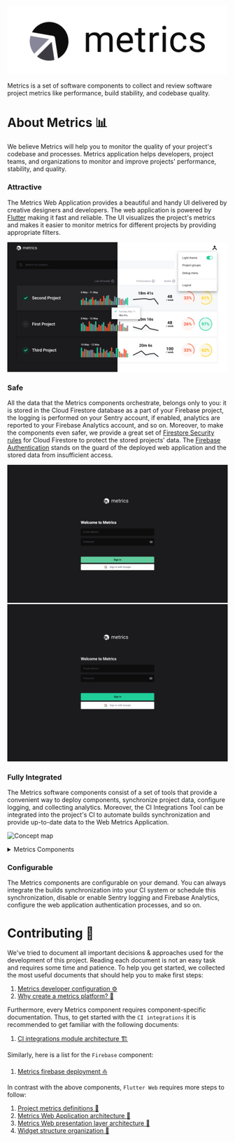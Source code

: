![Metrics Logo](../docs/images/metrics_logo.png)

Metrics is a set of software components to collect and review software project metrics like performance, build stability, and codebase quality.

# About Metrics :bar_chart:

We believe Metrics will help you to monitor the quality of your project's codebase and processes. Metrics application helps developers, project teams, and organizations to monitor and improve projects' performance, stability, and quality.

### Attractive

The Metrics Web Application provides a beautiful and handy UI delivered by creative designers and developers. The web application is powered by [Flutter](https://flutter.dev) making it fast and reliable. The UI visualizes the project's metrics and makes it easier to monitor metrics for different projects by providing appropriate filters.

![Dashboard UI](../docs/images/dashboard_ui.png)

### Safe

All the data that the Metrics components orchestrate, belongs only to you: it is stored in the Cloud Firestore database as a part of your Firebase project, the logging is performed on your Sentry account, if enabled, analytics are reported to your Firebase Analytics account, and so on. Moreover, to make the components even safer, we provide a great set of [Firestore Security rules](https://firebase.google.com/docs/firestore/security/get-started) for Cloud Firestore to protect the stored projects' data. The [Firebase Authentication](https://firebase.google.com/docs/auth) stands on the guard of the deployed web application and the stored data from insufficient access.

![Auth UI](../docs/images/auth_ui_test.png)
![Auth UI](../docs/images/auth_ui_dark.png)

### Fully Integrated

The Metrics software components consist of a set of tools that provide a convenient way to deploy components, synchronize project data, configure logging, and collecting analytics. Moreover, the CI Integrations Tool can be integrated into the project's CI to automate builds synchronization and provide up-to-date data to the Web Metrics Application.

![Concept map](http://www.plantuml.com/plantuml/proxy?cache=no&fmt=svg&src=https://raw.githubusercontent.com/platform-platform/monorepo/master/concept_map.puml)

<details>
  <summary>Metrics Components</summary>

#### CI integrations

A CLI application that integrates with popular CI tools to collect software project metrics.

#### Core

A Dart package that provides a common classes to use within Metrics applications.

#### Firebase

A `Firebase` instance that provides the Firestore, Firebase Cloud Functions services and ability to deploy the application on Firebase Hosting. Also, provides an Analytics service used to gather and store the analytics data (this service is optional and may not be configured during deployment).

Firebase Analytics is optional and may not be configured during deployment.

#### Flutter Web

A `Flutter Web` application that displays project metrics on easy to navigate Dashboard.

#### Deploy CLI

A `Deploy CLI` is a command-line tool that simplifies the deployment of Metrics components (Flutter Web application, Cloud Functions, etc.)

#### Dart Cloud Functions

A `Dart Cloud Functions` is a serverless backend code deployed on Firebase that simplifies data managing for other Metrics components.

#### Sentry

A `Sentry` service helps to store any logs and monitor runtime errors.

Sentry is optional and may not be configured during deployment.

</details>

### Configurable

The Metrics components are configurable on your demand. You can always integrate the builds synchronization into your CI system or schedule this synchronization, disable or enable Sentry logging and Firebase Analytics, configure the web application authentication processes, and so on.

# Contributing :beginner:

We've tried to document all important decisions & approaches used for the development of this project. Reading each document is not an easy task and requires some time and patience. To help you get started, we collected the most useful documents that should help you to make first steps:

1. [Metrics developer configuration :gear:](../docs/14_developer_configuration.md)
2. [Why create a metrics platform? :thinking:](../docs/01_design_doc.md)

Furthermore, every Metrics component requires component-specific documentation. Thus, to get started with the `CI integrations` it is recommended to get familiar with the following documents:
1. [CI integrations module architecture :building_construction:](../metrics/ci_integrations/docs/01_ci_integration_module_architecture.md)

Similarly, here is a list for the `Firebase` component:
1. [Metrics firebase deployment :boat:](../docs/08_firebase_deployment.md)

In contrast with the above components, `Flutter Web` requires more steps to follow:
1. [Project metrics definitions :book:](../docs/05_project_metrics.md)
2. [Metrics Web Application architecture :walking:](web/docs/01_metrics_web_application_architecture.md)
3. [Metrics Web presentation layer architecture :running:](web/docs/02_presentation_layer_architecture.md)
4. [Widget structure organization :bicyclist:](web/docs/03_widget_structure_organization.md)
